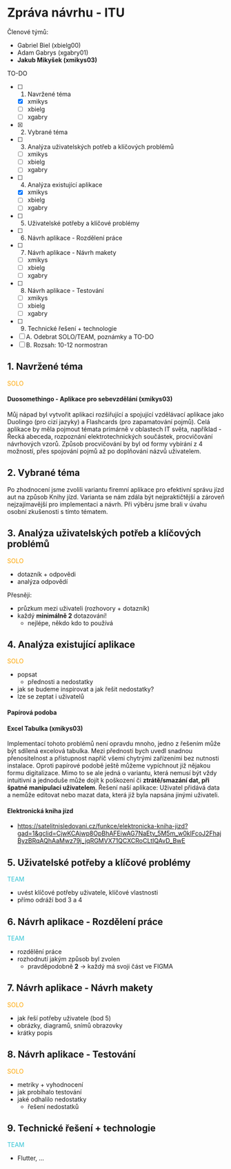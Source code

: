 # Zpráva návrhu - ITU 

Členové týmů:
- Gabriel Biel (xbielg00)
- Adam Gabrys (xgabry01)
- **Jakub Mikyšek (xmikys03)**

TO-DO
- [ ] 1. Navržené téma
    - [x] xmikys
    - [ ] xbielg
    - [ ] xgabry
- [x] 2. Vybrané téma
- [ ] 3. Analýza uživatelských potřeb a klíčových problémů
    - [ ] xmikys
    - [ ] xbielg
    - [ ] xgabry
- [ ] 4. Analýza existující aplikace
    - [x] xmikys
    - [ ] xbielg
    - [ ] xgabry
- [ ] 5. Uživatelské potřeby a klíčové problémy
- [ ] 6. Návrh aplikace - Rozdělení práce
- [ ] 7. Návrh aplikace - Návrh makety
    - [ ] xmikys
    - [ ] xbielg
    - [ ] xgabry
- [ ] 8. Návrh aplikace - Testování
    - [ ] xmikys
    - [ ] xbielg
    - [ ] xgabry
- [ ] 9. Technické řešení + technologie
- [ ] A. Odebrat SOLO/TEAM, poznámky a TO-DO
- [ ] B. Rozsah: 10-12 normostran

## 1. Navržené téma
 
<span style="color:orange">SOLO</span>

#### Duosomethingo - Aplikace pro sebevzdělání (xmikys03)
Můj nápad byl vytvořit aplikaci rozšiřující a spojující vzdělávací aplikace jako Duolingo (pro cizí jazyky) a Flashcards (pro zapamatování pojmů). Celá aplikace by měla pojmout témata primárně v oblastech IT světa, například - Řecká abeceda, rozpoznání elektrotechnických součástek, procvičování návrhových vzorů. Způsob procvičování by byl od formy vybírání z 4 možností, přes spojování pojmů až po doplňování názvů uživatelem. 

## 2. Vybrané téma

Po zhodnocení jsme zvolili variantu firemní aplikace pro efektivní správu jízd aut na způsob Knihy jízd. Varianta se nám zdála být nejpraktičtější a zároveň nejzajímavější pro implementaci a návrh. Při výběru jsme brali v úvahu osobní zkušenosti s tímto tématem.

## 3. Analýza uživatelských potřeb a klíčových problémů
 
<span style="color:orange">SOLO</span>

- dotazník + odpovědi
- analýza odpovědí

Přesněji:
- průzkum mezi uživateli (rozhovory + dotazník)
- každý **minimálně 2** dotazování!
    - nejlépe, někdo kdo to používá

## 4. Analýza existující aplikace

<span style="color:orange">SOLO</span>

- popsat
    - přednosti a nedostatky
- jak se budeme inspirovat a jak řešit nedostatky?
- lze se zeptat i uživatelů

#### Papírová podoba

#### Excel Tabulka (xmikys03)
Implementací tohoto problémů není opravdu mnoho, jedno z řešením může být sdílená excelová tabulka.
Mezi přednosti bych uvedl snadnou přenositelnost a přístupnost napříč všemi chytrými zařízeními bez nutnosti instalace. Oproti papírové podobě ještě můžeme vypíchnout již nějakou formu digitalizace.
Mimo to se ale jedná o variantu, která nemusí být vždy intuitivní a jednoduše může dojít k poškození či **ztrátě/smazání dat, při špatné manipulaci uživatelem**.
Řešení naší aplikace: Uživatel přidává data a nemůže editovat nebo mazat data, která již byla napsána jinými uživateli. 

#### Elektronická kniha jízd
- https://satelitnisledovani.cz/funkce/elektronicka-kniha-jizd?gad=1&gclid=CjwKCAjwp8OpBhAFEiwAG7NaEtv_5M5m_w0kIFcoJ2FhajByzBRqAQhAaMwz79j_jqRGMVX71QCXCRoCLtIQAvD_BwE

## 5. Uživatelské potřeby a klíčové problémy
 
<span style="color: #31c3d4">TEAM</span>

- uvést klíčové potřeby uživatele, klíčové vlastnosti
- přímo odráží bod 3 a 4

## 6. Návrh aplikace - Rozdělení práce
 
<span style="color: #31c3d4">TEAM</span>

- rozdělění práce
- rozhodnutí jakým způsob byl zvolen
    - pravděpodobně **2** -> každý má svoji část ve FIGMA

## 7. Návrh aplikace - Návrh makety
 
<span style="color:orange">SOLO</span>

- jak řeší potřeby uživatele (bod 5)
- obrázky, diagramů, snímů obrazovky
- krátky popis

## 8. Návrh aplikace - Testování

<span style="color:orange">SOLO</span>

- metriky + vyhodnocení
- jak probíhalo testování
- jaké odhalilo nedostatky
    - řešení nedostatků

## 9. Technické řešení + technologie
 
<span style="color: #31c3d4">TEAM</span>

- Flutter, ...
